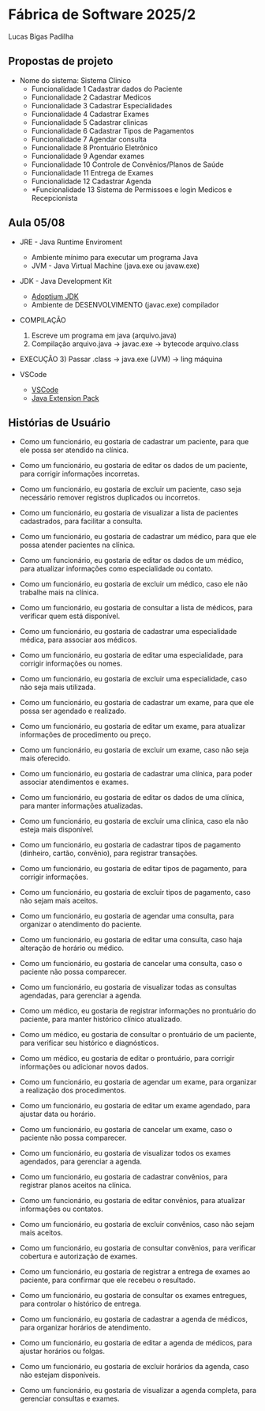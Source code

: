 # Fábrica de Software 2025/2
Lucas Bigas Padilha

## Propostas de projeto
- Nome do sistema: Sistema Clinico 
  - Funcionalidade 1 Cadastrar dados do Paciente
  - Funcionalidade 2 Cadastrar Medicos 
  - Funcionalidade 3 Cadastrar Especialidades
  - Funcionalidade 4 Cadastrar Exames
  - Funcionalidade 5 Cadastrar clinicas 
  - Funcionalidade 6 Cadastrar Tipos de Pagamentos
  - Funcionalidade 7 Agendar consulta
  - Funcionalidade 8 Prontuário Eletrônico
  - Funcionalidade 9 Agendar exames 
  - Funcionalidade 10 Controle de Convênios/Planos de Saúde
  - Funcionalidade 11 Entrega de Exames
  - Funcionalidade 12 Cadastrar Agenda
  - *Funcionalidade 13 Sistema de Permissoes e login Medicos e Recepcionista

## Aula 05/08

- JRE - Java Runtime Enviroment
  - Ambiente mínimo para executar um programa Java
  - JVM - Java Virtual Machine (java.exe ou javaw.exe)

- JDK - Java Development Kit
  - [Adoptium JDK](https://adoptium.net/pt-BR)
  - Ambiente de DESENVOLVIMENTO (javac.exe) compilador

- COMPILAÇÃO
  1) Escreve um programa em java (arquivo.java)
  2) Compilação arquivo.java -> javac.exe -> bytecode arquivo.class
- EXECUÇÃO
  3) Passar .class -> java.exe (JVM) -> ling máquina

- VSCode
  - [VSCode](https://code.visualstudio.com/)
  - [Java Extension Pack](https://marketplace.visualstudio.com/items?itemName=vscjava.vscode-java-pack)
    
## Histórias de Usuário
- Como um funcionário, eu gostaria de cadastrar um paciente, para que ele possa ser atendido na clínica.
- Como um funcionário, eu gostaria de editar os dados de um paciente, para corrigir informações incorretas.
- Como um funcionário, eu gostaria de excluir um paciente, caso seja necessário remover registros duplicados ou incorretos.
- Como um funcionário, eu gostaria de visualizar a lista de pacientes cadastrados, para facilitar a consulta.
  
- Como um funcionário, eu gostaria de cadastrar um médico, para que ele possa atender pacientes na clínica.
- Como um funcionário, eu gostaria de editar os dados de um médico, para atualizar informações como especialidade ou contato.
- Como um funcionário, eu gostaria de excluir um médico, caso ele não trabalhe mais na clínica.
- Como um funcionário, eu gostaria de consultar a lista de médicos, para verificar quem está disponível.

- Como um funcionário, eu gostaria de cadastrar uma especialidade médica, para associar aos médicos.  
- Como um funcionário, eu gostaria de editar uma especialidade, para corrigir informações ou nomes.  
- Como um funcionário, eu gostaria de excluir uma especialidade, caso não seja mais utilizada.

- Como um funcionário, eu gostaria de cadastrar um exame, para que ele possa ser agendado e realizado.  
- Como um funcionário, eu gostaria de editar um exame, para atualizar informações de procedimento ou preço.  
- Como um funcionário, eu gostaria de excluir um exame, caso não seja mais oferecido.  

- Como um funcionário, eu gostaria de cadastrar uma clínica, para poder associar atendimentos e exames.  
- Como um funcionário, eu gostaria de editar os dados de uma clínica, para manter informações atualizadas.  
- Como um funcionário, eu gostaria de excluir uma clínica, caso ela não esteja mais disponível.  

- Como um funcionário, eu gostaria de cadastrar tipos de pagamento (dinheiro, cartão, convênio), para registrar transações.  
- Como um funcionário, eu gostaria de editar tipos de pagamento, para corrigir informações.  
- Como um funcionário, eu gostaria de excluir tipos de pagamento, caso não sejam mais aceitos.

- Como um funcionário, eu gostaria de agendar uma consulta, para organizar o atendimento do paciente.  
- Como um funcionário, eu gostaria de editar uma consulta, caso haja alteração de horário ou médico.  
- Como um funcionário, eu gostaria de cancelar uma consulta, caso o paciente não possa comparecer.  
- Como um funcionário, eu gostaria de visualizar todas as consultas agendadas, para gerenciar a agenda.  

- Como um médico, eu gostaria de registrar informações no prontuário do paciente, para manter histórico clínico atualizado.  
- Como um médico, eu gostaria de consultar o prontuário de um paciente, para verificar seu histórico e diagnósticos.  
- Como um médico, eu gostaria de editar o prontuário, para corrigir informações ou adicionar novos dados.  

- Como um funcionário, eu gostaria de agendar um exame, para organizar a realização dos procedimentos.  
- Como um funcionário, eu gostaria de editar um exame agendado, para ajustar data ou horário.  
- Como um funcionário, eu gostaria de cancelar um exame, caso o paciente não possa comparecer.  
- Como um funcionário, eu gostaria de visualizar todos os exames agendados, para gerenciar a agenda.  

- Como um funcionário, eu gostaria de cadastrar convênios, para registrar planos aceitos na clínica.  
- Como um funcionário, eu gostaria de editar convênios, para atualizar informações ou contatos.  
- Como um funcionário, eu gostaria de excluir convênios, caso não sejam mais aceitos.  
- Como um funcionário, eu gostaria de consultar convênios, para verificar cobertura e autorização de exames.  

- Como um funcionário, eu gostaria de registrar a entrega de exames ao paciente, para confirmar que ele recebeu o resultado.  
- Como um funcionário, eu gostaria de consultar os exames entregues, para controlar o histórico de entrega.

- Como um funcionário, eu gostaria de cadastrar a agenda de médicos, para organizar horários de atendimento.  
- Como um funcionário, eu gostaria de editar a agenda de médicos, para ajustar horários ou folgas.  
- Como um funcionário, eu gostaria de excluir horários da agenda, caso não estejam disponíveis.  
- Como um funcionário, eu gostaria de visualizar a agenda completa, para gerenciar consultas e exames.  
  

